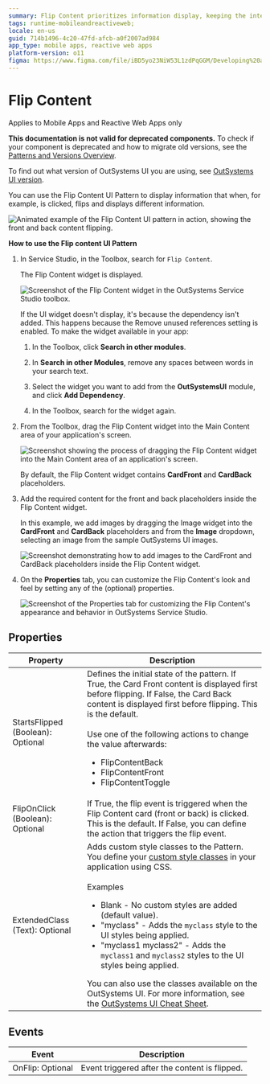 ```yaml
---
summary: Flip Content prioritizes information display, keeping the interface uncluttered.
tags: runtime-mobileandreactiveweb;
locale: en-us
guid: 714b1496-4c20-47fd-afcb-a0f2007ad984
app_type: mobile apps, reactive web apps
platform-version: o11
figma: https://www.figma.com/file/iBD5yo23NiW53L1zdPqGGM/Developing%20an%20Application?node-id=205:37
---
```


# Flip Content

<div class="info" markdown="1">

Applies to Mobile Apps and Reactive Web Apps only

</div>

<div class="info" markdown="1">

**This documentation is not valid for deprecated components.** To check if your component is deprecated and how to migrate old versions, see the [Patterns and Versions Overview](https://outsystemsui.outsystems.com/OutsystemsUiWebsite/MigrationOverview).

To find out what version of OutSystems UI you are using, see [OutSystems UI version](../../intro.md#outsystems-ui-version).

</div>

You can use the Flip Content UI Pattern to display information that when, for example, is clicked, flips and displays different information.

![Animated example of the Flip Content UI pattern in action, showing the front and back content flipping.](images/flipcontent-example.gif "Flip Content Interaction Example")

**How to use the Flip content UI Pattern**

1. In Service Studio, in the Toolbox, search for `Flip Content`.

    The Flip Content widget is displayed.

    ![Screenshot of the Flip Content widget in the OutSystems Service Studio toolbox.](images/flipcontent-widget-ss.png "Flip Content Widget in Service Studio")

    If the UI widget doesn't display, it's because the dependency isn't added. This happens because the Remove unused references setting is enabled. To make the widget available in your app:

    1. In the Toolbox, click **Search in other modules**.

    1. In **Search in other Modules**, remove any spaces between words in your search text.
    
    1. Select the widget you want to add from the **OutSystemsUI** module, and click **Add Dependency**. 
    
    1. In the Toolbox, search for the widget again.

1. From the Toolbox, drag the Flip Content widget into the Main Content area of your application's screen.

    ![Screenshot showing the process of dragging the Flip Content widget into the Main Content area of an application's screen.](images/flipcontent-dragwidget-ss.png "Dragging Flip Content Widget to Screen")

    By default, the Flip Content widget contains **CardFront** and **CardBack** placeholders.

1. Add the required content for the front and back placeholders inside the Flip Content widget.

    In this example, we add images by dragging the Image widget into the **CardFront** and **CardBack** placeholders and from the **Image** dropdown, selecting an image from the sample OutSystems UI images.

    ![Screenshot demonstrating how to add images to the CardFront and CardBack placeholders inside the Flip Content widget.](images/flipcontent-addimage-ss.png "Adding Content to Flip Content Widget")

1. On the **Properties** tab, you can customize the Flip Content's look and feel by setting any of the (optional) properties.

    ![Screenshot of the Properties tab for customizing the Flip Content's appearance and behavior in OutSystems Service Studio.](images/flipcontent-properties-ss.png "Flip Content Properties")

## Properties

| Property| Description|
|---|---|
|StartsFlipped (Boolean): Optional | Defines the initial state of the pattern. If True, the Card Front content is displayed first before flipping. If False, the Card Back content is displayed first before flipping. This is the default.<br/><br/>Use one of the following actions to change the value afterwards: <ul><li>FlipContentBack</li><li>FlipContentFront</li><li>FlipContentToggle</li></ul> |
|FlipOnClick (Boolean): Optional| If True, the flip event is triggered when the Flip Content card (front or back) is clicked. This is the default. If False, you can define the action that triggers the flip event.|
|ExtendedClass (Text): Optional| Adds custom style classes to the Pattern. You define your [custom style classes](../../../../../develop/ui/look-feel/css.md) in your application using CSS.<br/><br/>Examples <ul><li>Blank - No custom styles are added (default value).</li><li>"myclass" - Adds the ``myclass`` style to the UI styles being applied.</li><li>"myclass1 myclass2" - Adds the ``myclass1`` and ``myclass2`` styles to the UI styles being applied.</li></ul>You can also use the classes available on the OutSystems UI. For more information, see the [OutSystems UI Cheat Sheet](https://outsystemsui.outsystems.com/OutSystemsUIWebsite/CheatSheet). |

## Events

|Event| Description| 
|---|---|
|OnFlip: Optional| Event triggered after the content is flipped.| 





